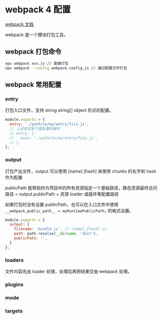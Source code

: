 # webpack 4 配置

[webpack 文档](https://v4.webpack.js.org/concepts/)

webpack 是一个模块打包工具。

## webpack 打包命令

```sh
npx webpack xxx.js // 直接打包
npx webpack --config webpack.config.js // 通过配置文件打包
```

## webpack 常用配置

### entry

打包入口文件，支持 string string[] object 形式的配置。

```js
module.exports = {
  entry: './path/to/my/entry/file.js',
  // 上述其实是下面配置的缩写
  // entry: {
  //   main: './path/to/my/entry/file.js',
  // },
};
```

### output

打包产出文件，output 可以使用 [name] [hash] 来使用 chunks 的名字和 hash 作为配置

publicPath 能帮助你为项目中的所有资源指定一个基础路径，静态资源最终访问路径 = output.publicPath + 资源 loader 或插件等配置路径

如果打包时没有设置 publicPath，也可以在入口文件中使用 `__webpack_public_path__ = myRuntimePublicPath;` 的格式设置。

```js
module.exports = {
  output: {
    filename: 'bundle.js', // [name]_[hash].js
    path: path.resolve(__dirname, 'dist'),
    publicPath: '',
  }
};
```

### loaders

文件内容先由 loader 处理，处理后再把结果交由 webpack 处理。



### plugins

### mode

### targets

